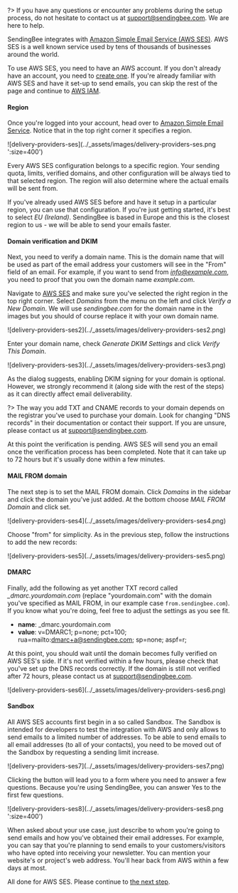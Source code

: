 ?> If you have any questions or encounter any problems during the setup
process, do not hesitate to contact us at
[support@sendingbee.com](mailto:support@sendingbee.com). We are here to help.

SendingBee integrates with [Amazon Simple Email Service (AWS
SES)](https://aws.amazon.com/ses/). AWS SES is a well known service used by
tens of thousands of businesses around the world.

To use AWS SES, you need to have an AWS account. If you don't already have an
account, you need to [create one](https://portal.aws.amazon.com/billing/signup).
If you're already familiar with AWS SES and have it set-up to send emails, you
can skip the rest of the page and continue to [AWS
IAM](/delivery-providers/aws-iam).


#### Region

Once you're logged into your account, head over to [Amazon Simple Email
Service](https://console.aws.amazon.com/ses). Notice that in the top right
corner it specifies a region.

<p class="centered">
  ![delivery-providers-ses](../_assets/images/delivery-providers-ses.png ':size=400')
</p>

Every AWS SES configuration belongs to a specific region. Your sending quota,
limits, verified domains, and other configuration will be always tied to that
selected region. The region will also determine where the actual emails will be
sent from.

If you've already used AWS SES before and have it setup in a particular
region, you can use that configuration. If you're just getting started, it's
best to select *EU (Ireland)*. SendingBee is based in Europe and this is the
closest region to us - we will be able to send your emails faster.

#### Domain verification and DKIM

Next, you need to verify a domain name. This is the domain name that will be
used as part of the email address your customers will see in the "From" field
of an email. For example, if you want to send from *info@example.com*, you
need to proof that you own the domain name *example.com*.

Navigate to [AWS SES](https://console.aws.amazon.com/ses) and make sure
you've selected the right region in the top right corner. Select *Domains*
from the menu on the left and click *Verify a New Domain*. We will use
*sendingbee.com* for the domain name in the images but you should of course
replace it with your own domain name.

<p class="centered">
  ![delivery-providers-ses2](../_assets/images/delivery-providers-ses2.png)
</p>

Enter your domain name, check *Generate DKIM Settings* and click *Verify This
Domain*.

<p class="centered">
  ![delivery-providers-ses3](../_assets/images/delivery-providers-ses3.png)
</p>

As the dialog suggests, enabling DKIM signing for your domain is optional.
However, we strongly recommend it (along side with the rest of the steps) as
it can directly affect email deliverability.

?> The way you add TXT and CNAME records to your domain depends on the
registrar you've used to purchase your domain. Look for changing "DNS
records" in their documentation or contact their support. If you are unsure,
please contact us at [support@sendingbee.com](mailto:support@sendingbee.com).

At this point the verification is pending. AWS SES will send you an email
once the verification process has been completed. Note that it can take up to
72 hours but it's usually done within a few minutes.

#### MAIL FROM domain

The next step is to set the MAIL FROM domain. Click *Domains* in the sidebar
and click the domain you've just added. At the bottom choose *MAIL FROM
Domain* and click set.

<p class="centered">
  ![delivery-providers-ses4](../_assets/images/delivery-providers-ses4.png)
</p>

Choose "from" for simplicity. As in the previous step, follow the
instructions to add the new records:

<p class="centered">
  ![delivery-providers-ses5](../_assets/images/delivery-providers-ses5.png)
</p>

#### DMARC

Finally, add the following as yet another TXT record called
*_dmarc.yourdomain.com* (replace "yourdomain.com" with the domain you've
specified as MAIL FROM, in our example case `from.sendingbee.com`). If you know
what you're doing, feel free to adjust the settings as you see fit.

- **name**: _dmarc.yourdomain.com
- **value**: v=DMARC1; p=none; pct=100; rua=mailto:dmarc+a@sendingbee.com; sp=none; aspf=r;

At this point, you should wait until the domain becomes fully verified on AWS
SES's side. If it's not verified within a few hours, please check that you've
set up the DNS records correctly. If the domain is still not verified after 72
hours, please contact us at [support@sendingbee.com](mailto:support@sendingbee.com).

<p class="centered">
  ![delivery-providers-ses6](../_assets/images/delivery-providers-ses6.png)
</p>

#### Sandbox

All AWS SES accounts first begin in a so called Sandbox. The Sandbox is intended
for developers to test the integration with AWS and only allows to send emails
to a limited number of addresses. To be able to send emails to all email
addresses (to all of your contacts), you need to be moved out of the Sandbox
by requesting a sending limit increase.

<p class="centered">
  ![delivery-providers-ses7](../_assets/images/delivery-providers-ses7.png)
</p>

Clicking the button will lead you to a form where you need to answer a few
questions. Because you're using SendingBee, you can answer Yes to the first few
questions.

<p class="centered">
  ![delivery-providers-ses8](../_assets/images/delivery-providers-ses8.png ':size=400')
</p>

When asked about your use case, just describe to whom you're going to send
emails and how you've obtained their email addresses. For example, you can say
that you're planning to send emails to your customers/visitors who have opted
into receiving your newsletter. You can mention your website's or project's web
address. You'll hear back from AWS within a few days at most.

All done for AWS SES. Please continue to [the next step](/delivery-providers/aws-iam).
